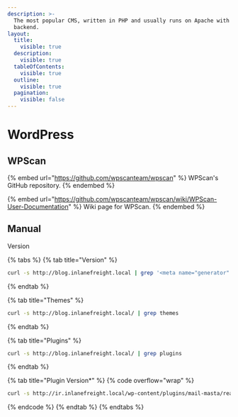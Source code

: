 ```yaml
---
description: >-
  The most popular CMS, written in PHP and usually runs on Apache with MySQL as
  backend.
layout:
  title:
    visible: true
  description:
    visible: true
  tableOfContents:
    visible: true
  outline:
    visible: true
  pagination:
    visible: false
---
```


# WordPress

## WPScan

{% embed url="https://github.com/wpscanteam/wpscan" %}
WPScan's GitHub repository.
{% endembed %}

{% embed url="https://github.com/wpscanteam/wpscan/wiki/WPScan-User-Documentation" %}
Wiki page for WPScan.
{% endembed %}

## Manual

Version

{% tabs %}
{% tab title="Version" %}
```bash
curl -s http://blog.inlanefreight.local | grep '<meta name="generator"'
```
{% endtab %}

{% tab title="Themes" %}
```bash
curl -s http://blog.inlanefreight.local/ | grep themes
```
{% endtab %}

{% tab title="Plugins" %}
```bash
curl -s http://blog.inlanefreight.local/ | grep plugins
```
{% endtab %}

{% tab title="Plugin Version*" %}
{% code overflow="wrap" %}
```bash
curl -s http://ir.inlanefreight.local/wp-content/plugins/mail-masta/readme.txt | grep "Stable tag:"
```
{% endcode %}
{% endtab %}
{% endtabs %}

